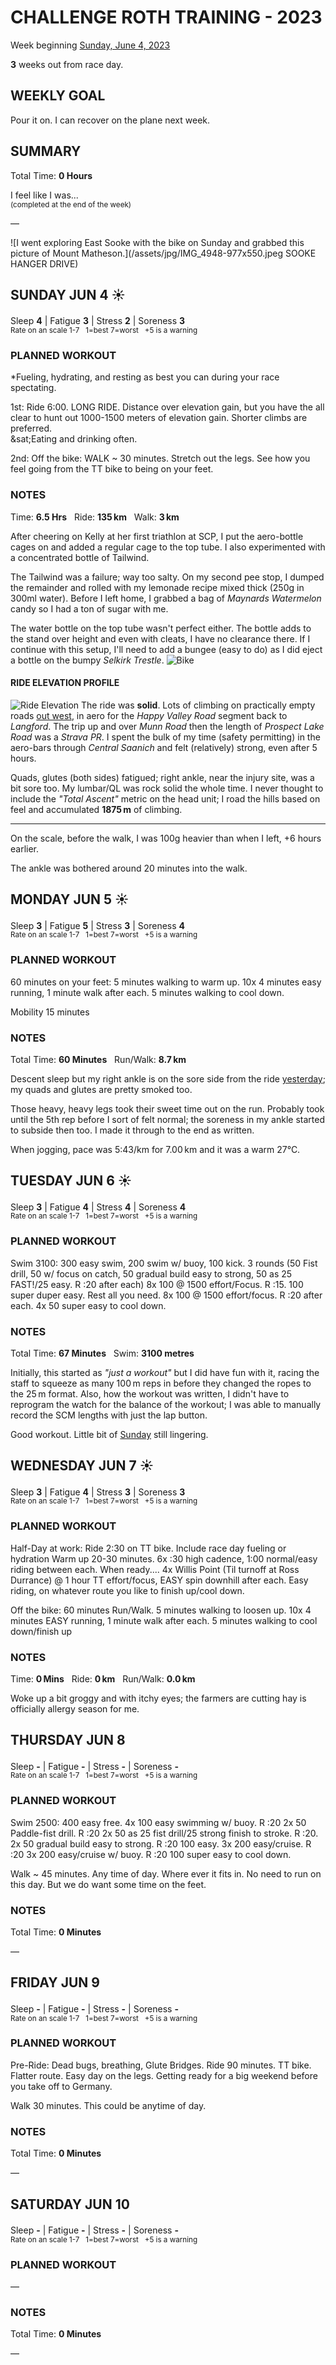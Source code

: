 # CHALLENGE ROTH TRAINING - 2023
Week beginning [Sunday, June 4, 2023](javascript:flick('sun');)

**3** weeks out from race day.

## WEEKLY GOAL
Pour it on.  I can recover on the plane next week.

## SUMMARY
Total Time: **0 Hours**

I feel like I was...
<br /><sup>(completed at the end of the week)</sup>

&mdash;

![I went exploring East Sooke with the bike on Sunday and grabbed this picture of Mount Matheson.](/assets/jpg/IMG_4948-977x550.jpeg SOOKE HANGER DRIVE)

## SUNDAY JUN 4 ☀️
Sleep **4** | Fatigue **3** | Stress **2** | Soreness **3**
<sup><br />Rate on an scale 1-7 &nbsp; 1=best 7=worst &nbsp; +5 is a warning</sup>

### PLANNED WORKOUT
&ast;Fueling, hydrating, and resting as best you can during your race spectating.

1st: Ride 6:00. 
LONG RIDE. 
Distance over elevation gain, but you have the all clear to 
hunt out 1000-1500 meters of elevation gain. Shorter climbs 
are preferred.   
&sat;Eating and drinking often. 

2nd: Off the bike: WALK ~ 30 minutes. Stretch out the legs. 
See how you feel going from the TT bike to being on your feet.

### NOTES
Time: **6.5 Hrs** &nbsp; Ride: **135&#8239;km** &nbsp; Walk: **3&#8239;km**

After cheering on Kelly at her first triathlon at SCP, I put the 
aero-bottle cages on and added a regular cage to the 
top tube.  I also experimented with a concentrated bottle 
of Tailwind.
<!----->
The Tailwind was a failure; way too salty.  On my second pee 
stop, I dumped the remainder and rolled with my lemonade 
recipe mixed thick (250g in 300ml water).  Before I left home, 
I grabbed a bag of _Maynards Watermelon_ candy so I had a ton 
of sugar with me.

The water bottle on the top tube wasn't perfect either.  The 
bottle adds to the stand over height and even with cleats, I 
have no clearance there.  If I continue with this setup, I'll 
need to add a bungee (easy to do) as I did eject a bottle on 
the bumpy _Selkirk Trestle_.
![Bike](/assets/jpg/bike-20230604.jpeg)

<!----->
#### RIDE ELEVATION PROFILE
![Ride Elevation](/assets/jpg/accent-20230604.jpeg)
The ride was **solid**.  Lots of climbing on practically 
empty roads [out west](javascript:flkty.select(2);), in aero 
for the _Happy Valley Road_ segment back to _Langford_.  The 
trip up and over _Munn Road_ then the length of _Prospect Lake 
Road_ was a _Strava PR_.  I spent the bulk of my time (safety 
permitting) in the aero-bars through _Central Saanich_ and 
felt (relatively) strong, even after 5 hours.

Quads, glutes (both sides) fatigued; right ankle, near the 
injury site, was a bit sore too.  My lumbar/QL was rock solid 
the whole time.  I never thought to include the _"Total Ascent"_ 
metric on the head unit; I road the hills based on feel and 
accumulated **1875&#8239;m** of climbing.

---

On the scale, before the walk, I was 100g heavier than when I 
left, +6 hours earlier.

The ankle was bothered around 20 minutes into the walk.

<!---->
## MONDAY JUN 5 ☀️
Sleep **3** | Fatigue **5** | Stress **3** | Soreness **4**
<sup><br />Rate on an scale 1-7 &nbsp; 1=best 7=worst &nbsp; +5 is a warning</sup>

### PLANNED WORKOUT
<!--Pre-Run: Dead bugs, breathing, Glute Bridges...:20-:30 second side planks, :30 front planks.
-->
60 minutes on your feet: 
5 minutes walking to warm up. 
10x 4 minutes easy running, 1 minute walk after each. 
5 minutes walking to cool down. 

Mobility 15 minutes

### NOTES
Total Time: **60 Minutes** &nbsp; Run/Walk: **8.7&#8239;km**

Descent sleep but my right ankle is on the sore side from the 
ride [yesterday](javascript:flick('sun');); my quads and 
glutes are pretty smoked too.

Those heavy, heavy legs took their sweet time out on the run. 
Probably took until the 5th rep before I sort of felt normal; 
the soreness in my ankle started to subside then too.  I made 
it through to the end as written. 

When jogging, pace was 5:43/km for 7.00&#8239;km and it was a 
warm 27&deg;C.

<!---->
## TUESDAY JUN 6 ☀️
Sleep **3** | Fatigue **4** | Stress **4** | Soreness **4**
<sup><br />Rate on an scale 1-7 &nbsp; 1=best 7=worst &nbsp; +5 is a warning</sup>

### PLANNED WORKOUT
Swim 3100: 
300 easy swim, 200 swim w/ buoy, 100 kick. 
3 rounds (50 Fist drill, 50 w/ focus on catch, 50 gradual build easy to strong, 50 as 25 FAST!/25 easy. R :20 after each)
8x 100 @ 1500 effort/Focus. R :15. 
100 super duper easy. Rest all you need. 
8x 100 @ 1500 effort/focus. R :20 after each. 
4x 50 super easy to cool down.

### NOTES
Total Time: **67 Minutes** &nbsp; Swim: **3100 metres**

Initially, this started as _"just a workout"_ but I did have fun with it, racing the staff to squeeze as many 100&#8239;m reps in before they changed the ropes to the 25&#8239;m format.  Also, how the workout was written, I didn't have to reprogram the watch for the balance of the workout; I was able to manually record the SCM lengths with just the lap button. 

Good workout.  Little bit of [Sunday](javascript:flick('sun');) still lingering.
<!---->
## WEDNESDAY JUN 7 ☀️
Sleep **3** | Fatigue **4** | Stress **3** | Soreness **3**
<sup><br />Rate on an scale 1-7 &nbsp; 1=best 7=worst &nbsp; +5 is a warning</sup>

### PLANNED WORKOUT
Half-Day at work: 
Ride 2:30 on TT bike. 
Include race day fueling or hydration​
Warm up 20-30 minutes. 
6x :30 high cadence, 1:00 normal/easy riding between each. 
When ready....
4x Willis Point (Til turnoff at Ross Durrance) @ 1 hour TT effort/focus, EASY spin downhill after each. 
Easy riding, on whatever route you like to finish up/cool down. 

Off the bike: 60 minutes Run/Walk. 
5 minutes walking to loosen up. 
10x 4 minutes EASY running, 1 minute walk after each. 
5 minutes walking to cool down/finish up

### NOTES
Time: **0&#8239;Mins** &nbsp; Ride: **0&#8239;km** &nbsp; Run/Walk: **0.0&#8239;km**

Woke up a bit groggy and with itchy eyes; the farmers are cutting hay is officially allergy season for me.

<!---->
## THURSDAY JUN 8
Sleep **-** | Fatigue **-** | Stress **-** | Soreness **-**
<sup><br />Rate on an scale 1-7 &nbsp; 1=best 7=worst &nbsp; +5 is a warning</sup>

### PLANNED WORKOUT
Swim 2500: 
400 easy free. 
4x 100 easy swimming w/ buoy. R :20
2x 50 Paddle-fist drill. R :20
2x 50 as 25 fist drill/25 strong finish to stroke. R :20. 
2x 50 gradual build easy to strong. R :20
100 easy. 
3x 200 easy/cruise. R :20
3x 200 easy/cruise w/ buoy. R :20
100 super easy to cool down. 

Walk ~ 45 minutes. Any time of day. Where ever it fits in. 
No need to run on this day. But we do want some time on the feet.

### NOTES
Total Time: **0 Minutes**

&mdash;  

<!---->
## FRIDAY JUN 9
Sleep **-** | Fatigue **-** | Stress **-** | Soreness **-**
<sup><br />Rate on an scale 1-7 &nbsp; 1=best 7=worst &nbsp; +5 is a warning</sup>

### PLANNED WORKOUT
Pre-Ride: Dead bugs, breathing, Glute Bridges.
Ride 90 minutes. TT bike. 
Flatter route. Easy day on the legs. 
Getting ready for a big weekend before you take off to Germany. 

Walk 30 minutes. This could be anytime of day.

### NOTES
Total Time: **0 Minutes**

&mdash;  

<!---->
## SATURDAY JUN 10
Sleep **-** | Fatigue **-** | Stress **-** | Soreness **-**
<sup><br />Rate on an scale 1-7 &nbsp; 1=best 7=worst &nbsp; +5 is a warning</sup>

### PLANNED WORKOUT
&mdash;  

### NOTES
Total Time: **0 Minutes**

&mdash;  
